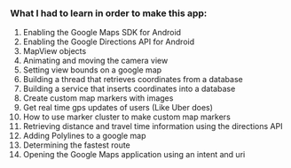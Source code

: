 <h3>What I had to learn in order to make this app:</h3>
<ol>
  <li>Enabling the Google Maps SDK for Android</li>
  <li>Enabling the Google Directions API for Android</li>
  <li>MapView objects</li>
  <li>Animating and moving the camera view</li>
  <li>Setting view bounds on a google map</li>
  <li>Building a thread that retrieves coordinates from a database</li>
  <li>Building a service that inserts coordinates into a database</li>
  <li>Create custom map markers with images</li>
  <li>Get real time gps updates of users (Like Uber does)</li>
  <li>How to use marker cluster to make custom map markers</li>
  <li>Retrieving distance and travel time information using the directions API</li>
  <li>Adding Polylines to a google map</li>
  <li>Determining the fastest route</li>
  <li>Opening the Google Maps application using an intent and uri</li>
</ol>



